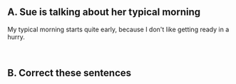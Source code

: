


<br>

## A. Sue is talking about her typical morning

My typical morning starts quite early, because I don't like getting ready in a hurry.



<br>

## B. Correct these sentences





<br>